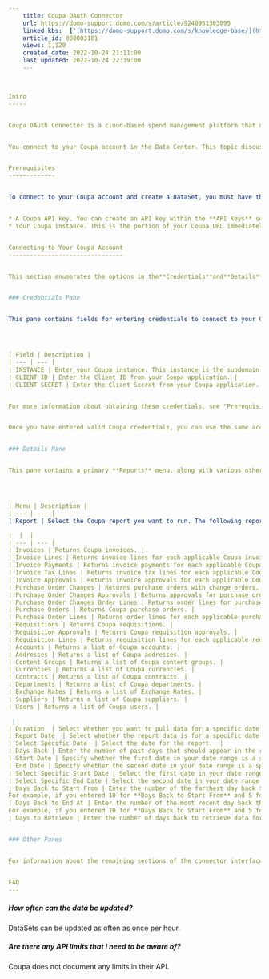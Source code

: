 ```yaml
---
    title: Coupa OAuth Connector
    url: https://domo-support.domo.com/s/article/9240951363095
    linked_kbs:  ['[https://domo-support.domo.com/s/knowledge-base/](https://domo-support.domo.com/s/knowledge-base/)', '[https://domo-support.domo.com/s/](https://domo-support.domo.com/s/)', '[https://domo-support.domo.com/s/topic/0TO5w000000ZammGAC](https://domo-support.domo.com/s/topic/0TO5w000000ZammGAC)', '[https://domo-support.domo.com/s/topic/0TO5w000000ZanLGAS](https://domo-support.domo.com/s/topic/0TO5w000000ZanLGAS)', '[https://domo-support.domo.com/s/topic/0TO5w000000ZaoQGAS](https://domo-support.domo.com/s/topic/0TO5w000000ZaoQGAS)', '[https://domo-support.domo.com/s/article/360042926274](https://domo-support.domo.com/s/article/360042926274)', '[https://domo-support.domo.com/s/article/360042926054](https://domo-support.domo.com/s/article/360042926054)', '[https://domo-support.domo.com/s/article/9240951363095](https://domo-support.domo.com/s/article/9240951363095)', '[https://domo-support.domo.com/s/topic/0TO5w000000ZaoQGAS/api-connectors](https://domo-support.domo.com/s/topic/0TO5w000000ZaoQGAS/api-connectors)', '[https://domo-support.domo.com/s/article/360043429933](https://domo-support.domo.com/s/article/360043429933)', '[https://domo-support.domo.com/s/article/360043429953](https://domo-support.domo.com/s/article/360043429953)', '[https://domo-support.domo.com/s/article/360042925494](https://domo-support.domo.com/s/article/360042925494)', '[https://domo-support.domo.com/s/article/360043429913](https://domo-support.domo.com/s/article/360043429913)', '[https://domo-support.domo.com/s/article/4408174643607](https://domo-support.domo.com/s/article/4408174643607)', '[https://domo-support.domo.com/s/login/](https://domo-support.domo.com/s/login/)']
    article_id: 000003181
    views: 1,120
    created_date: 2022-10-24 21:11:00
    last updated: 2022-10-24 22:39:00
    ---



Intro
-----


Coupa OAuth Connector is a cloud-based spend management platform that unifies business processes across your entire organization. To learn more about the Coupa API, visit their page ([https://coupadocs.atlassian.net/wiki...4478/Coupa+API](https://coupadocs.atlassian.net/wiki/spaces/integrate/pages/524478/Coupa+API "https://coupadocs.atlassian.net/wiki/spaces/integrate/pages/524478/Coupa+API")).


You connect to your Coupa account in the Data Center. This topic discusses the fields and menus that are specific to the Coupa connector user interface. General information for adding DataSets, setting update schedules, and editing DataSet information is discussed in [a DataSet Using a Data Connector](/s/article/360042926274 "Adding a DataSet Using a Data Connector").


Prerequisites
-------------


To connect to your Coupa account and create a DataSet, you must have the following:


* A Coupa API key. You can create an API key within the **API Keys** section of the **Adminstration** tab in Coupa. You must be an admin user to be able to do this.
* Your Coupa instance. This is the portion of your Coupa URL immediately followinghttps://. For example if your instance URL was [https://domo.coupahost.com](https://domo.coupahost.com/ "https://domo.coupahost.com"), you would enterdomoas your instance.


Connecting to Your Coupa Account
--------------------------------


This section enumerates the options in the**Credentials**and**Details**panes in the Coupa Connector page. The components of the other panes in this page,**Scheduling** and**Name & Describe Your DataSet**, are universal across most connector types and are discussed in greater length in [Adding a DataSet Using a Data Connector](/s/article/360042926274 "Adding a DataSet Using a Data Connector").


### Credentials Pane


This pane contains fields for entering credentials to connect to your Coupa account. The following table describes what is needed for each field:  




| Field | Description |
| --- | --- |
| INSTANCE | Enter your Coupa instance. This instance is the subdomain of your hostname.  |
| CLIENT ID | Enter the Client ID from your Coupa application. |
| CLIENT SECRET | Enter the Client Secret from your Coupa application. |


For more information about obtaining these credentials, see "Prerequisites," above.


Once you have entered valid Coupa credentials, you can use the same account any time you go to create a new Coupa DataSet. You can manage connector accounts in the **Accounts** tab in the Data Center. For more information about this tab, see [Managing User Accounts for Connectors](/s/article/360042926054 "Managing User Accounts for Connectors").


### Details Pane


This pane contains a primary **Reports** menu, along with various other menus which may or may not appear depending on the report type you select.




| Menu | Description |
| --- | --- |
| Report | Select the Coupa report you want to run. The following reports are available:

|  |  |
| --- | --- |
| Invoices | Returns Coupa invoices. |
| Invoice Lines | Returns invoice lines for each applicable Coupa invoice. Relates to Invoices by invoice id. |
| Invoice Payments | Returns invoice payments for each applicable Coupa invoice. Relates to Invoices by invoice id. |
| Invoice Tax Lines | Returns invoice tax lines for each applicable Coupa invoice. Relates to Invoices by invoice id. |
| Invoice Approvals | Returns invoice approvals for each applicable Coupa invoice. Relates to Invoices by invoice id. |
| Purchase Order Changes | Returns purchase orders with change orders. |
| Purchase Order Changes Approvals | Returns approvals for purchase orders with change orders. |
| Purchase Order Changes Order Lines | Returns order lines for purchase orders with change orders. |
| Purchase Orders | Returns Coupa purchase orders. |
| Purchase Order Lines | Returns order lines for each applicable purchase order. Relates to Purchase Orders by purchase order id. |
| Requisitions | Returns Coupa requisitions. |
| Requisition Approvals | Returns Coupa requisition approvals. |
| Requisition Lines | Returns requisition lines for each applicable requisition. Relates to Requisitions by requisition id. |
| Accounts | Returns a list of Coupa accounts. |
| Addresses | Returns a list of Coupa addresses. |
| Content Groups | Returns a list of Coupa content groups. |
| Currencies | Returns a list of Coupa currencies. |
| Contracts | Returns a list of Coupa contracts. |
| Departments | Returns a list of Coupa departments. |
| Exchange Rates | Returns a list of Exchange Rates. |
| Suppliers | Returns a list of Coupa suppliers. |
| Users | Returns a list of Coupa users. |

 |
| Duration  | Select whether you want to pull data for a specific date or a date range.  |
| Report Date  | Select whether the report data is for a specific date or for a relative number of days back from today.  |
| Select Specific Date  | Select the date for the report.  |
| Days Back | Enter the number of past days that should appear in the report.   |
| Start Date | Specify whether the first date in your date range is a specific or relative date. You select the last date in your range in **End Date**.  |
| End Date | Specify whether the second date in your date range is a specific or relative date. You select the first date in your range in **Start Date**.   |
| Select Specific Start Date | Select the first date in your date range.  |
| Select Specific End Date | Select the second date in your date range.  |
| Days Back to Start From | Enter the number of the farthest day back that should be represented in the report. Combine with **Days Back to End At** to create a range of represented days.
For example, if you entered 10 for **Days Back to Start From** and 5 for **Days Back to End At**, the report would contain data for 10 days ago up until 5 days ago. |
| Days Back to End At | Enter the number of the most recent day back that should be represented in the report. Combine with **Days Back to Start From** to create a range of represented days.
For example, if you entered 10 for **Days Back to Start From** and 5 for **Days Back to End At**, the report would contain data for 10 days ago up until 5 days ago.     |
| Days to Retrieve | Enter the number of days back to retrieve data for. |


### Other Panes


For information about the remaining sections of the connector interface, including how to configure scheduling, retry, and update options, see [a DataSet Using a Data Connector](/s/article/360042926274 "Adding a DataSet Using a Data Connector").


FAQ
---
```



##### How often can the data be updated?


DataSets can be updated as often as once per hour.


##### Are there any API limits that I need to be aware of?


Coupa does not document any limits in their API.


